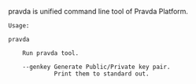 pravda is unified command line tool of Pravda Platform.
```
Usage:

pravda

    Run pravda tool.

    --genkey Generate Public/Private key pair.
             Print them to standard out.
```
